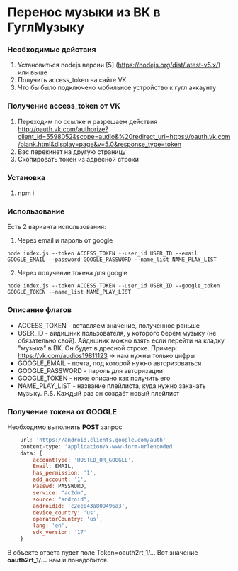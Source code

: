 #  Перенос музыки из ВК в ГуглМузыку

### Необходимые действия
1. Установиться nodejs версии [5] (https://nodejs.org/dist/latest-v5.x/) или выше
2. Получить access_token на сайте VK
3. Что бы было подключено мобильное устройство к гугл аккаунту

### Получение access_token от VK
1. Переходим по ссылке и разрешаем действия http://oauth.vk.com/authorize?client_id=5598052&scope=audio&%20redirect_uri=https://oauth.vk.com/blank.html&display=page&v=5.0&response_type=token
2. Вас перекинет на другую страницу
3. Скопировать токен из адресной строки

### Установка
1. npm i

### Использование
Есть 2 варианта использования:
1. Через email и пароль от google

```
node index.js --token ACCESS_TOKEN --user_id USER_ID --email GOOGLE_EMAIL --password GOOGLE_PASSWORD --name_list NAME_PLAY_LIST
```

2. Через получение токена для google

```
node index.js --token ACCESS_TOKEN --user_id USER_ID --google_token GOOGLE_TOKEN --name_list NAME_PLAY_LIST
```

### Описание флагов
* ACCESS_TOKEN - вставляем значение, полученное раньше
* USER_ID - айдишник пользователя, у которого берём музыку (не обязательно свой). Айдишник можно взять если перейти на кладку "музыка" в ВК. Он будет в дресной строке. Пример: https://vk.com/audios19811123 -> нам нужны только цифры
* GOOGLE_EMAIL - почта, под которой нужно авторизоваться
* GOOGLE_PASSWORD - пароль для авторизации
* GOOGLE_TOKEN - ниже описано как получить его
* NAME_PLAY_LIST - название плейлиста, куда нужно закачать музыку. P.S. Каждый раз он создаёт новый плейлист

### Получение токена от GOOGLE
Необходимо выполнить **POST** запрос
```JavaScript
    url: 'https://android.clients.google.com/auth'
    content-type: 'application/x-www-form-urlencoded'
    data: {
        accountType: 'HOSTED_OR_GOOGLE',
        Email: EMAIL,
        has_permission: '1',
        add_account: '1',
        Passwd: PASSWORD,
        service: "ac2dm",
        source: "android",
        androidId: 'c2ee043a809496a3',
        device_country: 'us',
        operatorCountry: 'us',
        lang: 'en',
        sdk_version: '17'
    }
```

В объекте ответа пудет поле Token=oauth2rt_1/...
Вот значение **oauth2rt_1/...** нам и понадобится.
